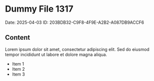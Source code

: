 # Dummy File 1317

Date: 2025-04-03
ID: 203BDB32-C9F8-4F9E-A2B2-A087DB9ACCF6

## Content

Lorem ipsum dolor sit amet, consectetur adipiscing elit.
Sed do eiusmod tempor incididunt ut labore et dolore magna aliqua.

* Item 1
* Item 2
* Item 3
